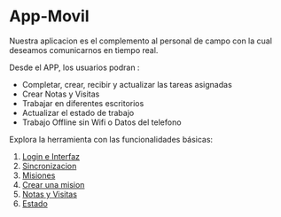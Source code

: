 # App-Movil

Nuestra aplicacion es el complemento al personal de campo con la cual deseamos comunicarnos en tiempo real.

Desde el APP, los usuarios podran :

 - Completar, crear, recibir y actualizar las tareas asignadas
 - Crear Notas y Visitas
 - Trabajar en diferentes escritorios
 - Actualizar el estado de trabajo
 - Trabajo Offline sin Wifi o Datos del telefono

 Explora la herramienta con las funcionalidades básicas:

1. [Login e Interfaz](/v1/app-movil/login_interfaz.html)
2. [Sincronizacion](/v1/web-app/basico/dashboard.html)
3. [Misiones](/v1/web-app/basico/contactos.html)
4. [Crear una mision](/v1/web-app/basico/formularios.html)
5. [Notas y Visitas](/v1/web-app/basico/misiones.html)
6. [Estado](/v1/web-app/basico/notas.html)


<!--stackedit_data:
eyJoaXN0b3J5IjpbOTI2OTk2ODEyLC0xNTI4MDMyODg4LDE1MD
U2NzYyNzUsNzMwOTk4MTE2XX0=
-->